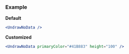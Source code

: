 ### Example

**Default**
```jsx
<UndrawNoData />
```

**Customized**
```jsx
<UndrawNoData primaryColor="#41B883" height="100" />
```
